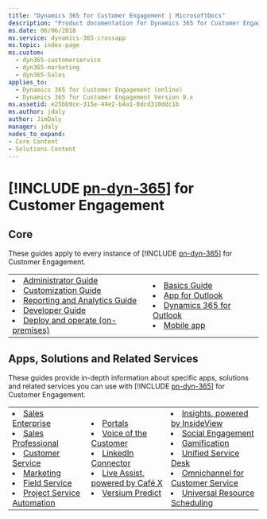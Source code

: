 ```yaml
---
title: "Dynamics 365 for Customer Engagement | MicrosoftDocs"
description: "Product documentation for Dynamics 365 for Customer Engagement apps and services. Formerly known as Dynamics CRM."
ms.date: 06/06/2018
ms.service: dynamics-365-crossapp
ms.topic: index-page
ms.custom:
  - dyn365-customerservice
  - dyn365-marketing
  - dyn365-Sales
applies_to: 
  - Dynamics 365 for Customer Engagement (online)
  - Dynamics 365 for Customer Engagement Version 9.x
ms.assetid: e25bb9ce-315e-44e2-b4a1-8dcd310ddc1b
ms.author: jdaly
author: JimDaly
manager: jdaly
nodes_to_expand:
- Core Content
- Solutions Content
---
```


# [!INCLUDE [pn-dyn-365](includes/pn-dyn-365.md)] for Customer Engagement 

## Core

These guides apply to every instance of [!INCLUDE [pn-dyn-365](includes/pn-dyn-365.md)] for Customer Engagement.

<table>
<tr>
<td>
<li><a href="admin/index.md" data-raw-source="[Administrator Guide](admin/index.md)">Administrator Guide</a></li>
<li><a href="customize/index.md" data-raw-source="[Customization Guide ](customize/index.md)">Customization Guide </a></li>
<li><a href="analytics/index.md" data-raw-source="[Reporting and Analytics Guide](analytics/index.md)">Reporting and Analytics Guide</a></li>
<li><a href="developer/index.md" data-raw-source="[Developer Guide ](developer/index.md)">Developer Guide </a></li>
<li><a href="on-premises/deploy-and-operate-dynamics-365-on-premises.md" data-raw-source="[Deploy and operate Dynamics 365 for Customer Engagement (on-premises)](on-premises/deploy-and-operate-dynamics-365-on-premises.md)">Deploy and operate (on-premises) </a></li>
</td>
<td>
<li><a href="basics/index.md" data-raw-source="[Basics Guide ](basics/index.md)">Basics Guide </a></li>
<li><a href="outlook-app/index.md" data-raw-source="[App for Outlook](outlook-app/index.md)">App for Outlook</a></li>
<li><a href="outlook-addin/index.md" data-raw-source="[Dynamics 365 for Outlook](outlook-addin/index.md)">Dynamics 365 for Outlook</a></li>
<li><a href="mobile-app/index.md" data-raw-source="[Mobile app](mobile-app/index.md)">Mobile app</a></li>
</td>
</tr>
</table>

## Apps, Solutions and Related Services

These guides provide in-depth information about specific apps, solutions and related services you can use with [!INCLUDE [pn-dyn-365](includes/pn-dyn-365.md)] for Customer Engagement.

<table>
<tr>
<td>
<li><a href="sales-enterprise/index.md" data-raw-source="[Sales Enterprise](sales-enterprise/index.md)">Sales Enterprise</a></li>
<li><a href="sales-professional/help-hub.md" data-raw-source="[Sales Professional](sales-professional/help-hub.md)">Sales Professional</a></li>  
<li><a href="customer-service/index.md" data-raw-source="[Customer Service](customer-service/index.md)">Customer Service</a></li>
<li><a href="marketing/index.md" data-raw-source="[Marketing](marketing/index.md)">Marketing</a></li>
<li><a href="field-service/index.md" data-raw-source="[Field Service](field-service/index.md)">Field Service</a></li>
<li><a href="project-service/index.md" data-raw-source="[Project Service Automation](project-service/index.md)">Project Service Automation</a></li>
</td>
<td>
<li><a href="portals/index.md" data-raw-source="[Portals](portals/index.md)">Portals</a></li>
<li><a href="voice-of-customer/index.md" data-raw-source="[Voice of the Customer](voice-of-customer/index.md)">Voice of the Customer</a></li>
<li><a href="linkedin/index.md" data-raw-source="[LinkedIn Connector](linkedin/index.md)">LinkedIn Connector</a></li>
<li><a href="live-assist/index.md" data-raw-source="[Live Assist, powered by Caf&#233; X](live-assist/index.md)">Live Assist, powered by Café X</a></li>
<li><a href="versium-predict/index.md" data-raw-source="[Versium Predict](versium-predict/index.md)">Versium Predict</a></li>
</td>
<td>
<li><a href="insights-insideview/index.md" data-raw-source="[Insights, powered by InsideView](insights-insideview/index.md)">Insights, powered by InsideView</a></li>
<li><a href="social-engagement/index.md" data-raw-source="[Social Engagement](social-engagement/index.md)">Social Engagement</a></li>
<li><a href="gamification/index.md" data-raw-source="[Gamification](gamification/index.md)">Gamification</a></li>
<li><a href="/dynamics365/customer-engagement/unified-service-desk/index" data-raw-source="[Unified Service Desk](/dynamics365/customer-engagement/unified-service-desk/index)">Unified Service Desk</a></li>
<li><a href="omni-channel-engagement-hub/index.md" data-raw-source="[Omnichannel for Customer Service](omni-channel-engagement-hub/index.md)">Omnichannel for Customer Service</a></li>
<li><a href="common-scheduler/schedule-anything-with-universal-resource-scheduling.md" data-raw-source="[Universal Resource Scheduling](common-scheduler/schedule-anything-with-universal-resource-scheduling.md)">Universal Resource Scheduling</a></li>
</td>
</tr>
</table>

